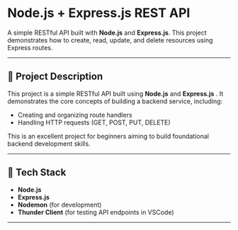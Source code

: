 # Node.js + Express.js REST API 

A simple RESTful API built with **Node.js** and **Express.js**. This project demonstrates how to create, read, update, and delete resources using Express routes.

---

## 📌 Project Description

This project is a simple RESTful API built using **Node.js** and **Express.js** . It demonstrates the core concepts of building a backend service, including:

- Creating and organizing route handlers
- Handling HTTP requests (GET, POST, PUT, DELETE)

This is an excellent project for beginners aiming to build foundational backend development skills.

---

## 🔧 Tech Stack

- **Node.js**
- **Express.js**
- **Nodemon** (for development)
- **Thunder Client** (for testing API endpoints in VSCode)

---



